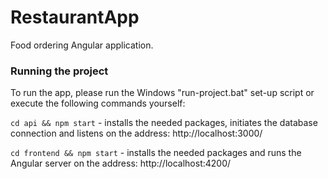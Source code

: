 # RestaurantApp
Food ordering Angular application.

### Running the project
To run the app, please run the Windows "run-project.bat" set-up script
or execute the following commands yourself:

`cd api && npm start` - installs the needed packages, initiates the database connection and listens on the address: http://localhost:3000/

`cd frontend && npm start` - installs the needed packages and runs the Angular server on the address: http://localhost:4200/
